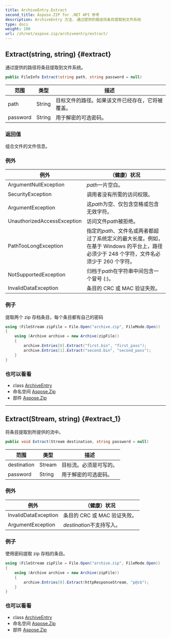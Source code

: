 ```yaml
---
title: ArchiveEntry.Extract
second_title: Aspose.ZIP for .NET API 参考
description: ArchiveEntry 方法. 通过提供的路径将条目提取到文件系统
type: docs
weight: 100
url: /zh/net/aspose.zip/archiveentry/extract/
---
```

## Extract(string, string) {#extract}

通过提供的路径将条目提取到文件系统。

```csharp
public FileInfo Extract(string path, string password = null)
```

| 范围 | 类型 | 描述 |
| --- | --- | --- |
| path | String | 目标文件的路径。如果该文件已经存在，它将被覆盖。 |
| password | String | 用于解密的可选密码。 |

### 返回值

组合文件的文件信息。

### 例外

| 例外 | （健康）状况 |
| --- | --- |
| ArgumentNullException | *path*一片空白。 |
| SecurityException | 调用者没有所需的访问权限。 |
| ArgumentException | 这*path*为空、仅包含空格或包含无效字符。 |
| UnauthorizedAccessException | 访问文件*path*被拒绝。 |
| PathTooLongException | 指定的*path*、文件名或两者都超过了系统定义的最大长度。例如，在基于 Windows 的平台上，路径必须少于 248 个字符，文件名必须少于 260 个字符。 |
| NotSupportedException | 归档于*path*在字符串中间包含一个冒号 (:)。 |
| InvalidDataException | 条目的 CRC 或 MAC 验证失败。 |

### 例子

提取两个 zip 存档条目，每个条目都有自己的密码

```csharp
using (FileStream zipFile = File.Open("archive.zip", FileMode.Open))
{
    using (Archive archive = new Archive(zipFile))
    {
        archive.Entries[0].Extract("first.bin", "first_pass");
        archive.Entries[1].Extract("second.bin", "second_pass");
    }
}
```

### 也可以看看

* class [ArchiveEntry](../)
* 命名空间 [Aspose.Zip](../../archiveentry/)
* 部件 [Aspose.Zip](../../../)

---

## Extract(Stream, string) {#extract_1}

将条目提取到所提供的流中。

```csharp
public void Extract(Stream destination, string password = null)
```

| 范围 | 类型 | 描述 |
| --- | --- | --- |
| destination | Stream | 目标流。必须是可写的。 |
| password | String | 用于解密的可选密码。 |

### 例外

| 例外 | （健康）状况 |
| --- | --- |
| InvalidDataException | 条目的 CRC 或 MAC 验证失败。 |
| ArgumentException | *destination*不支持写入。 |

### 例子

使用密码提取 zip 存档的条目。

```csharp
using (FileStream zipFile = File.Open("archive.zip", FileMode.Open))
{
    using (Archive archive = new Archive(zipFile))
    {
        archive.Entries[0].Extract(httpResponseStream, "p@s$");
    }
}
```

### 也可以看看

* class [ArchiveEntry](../)
* 命名空间 [Aspose.Zip](../../archiveentry/)
* 部件 [Aspose.Zip](../../../)


